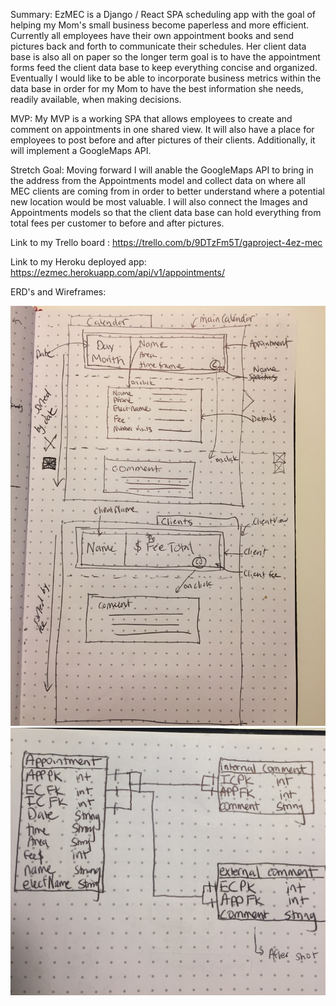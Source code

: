 Summary: EzMEC is a Django / React SPA scheduling app with the goal of helping my Mom's small business become paperless and more efficient. Currently all employees have their own appointment books and send pictures back and forth to communicate their schedules. Her client data base is also all on paper so the longer term goal is to have the appointment forms feed the client data base to keep everything concise and organized. Eventually I would like to be able to incorporate business metrics within the data base in order for my Mom to have the best information she needs, readily available, when making decisions.

MVP: My MVP is a working SPA that allows employees to create and comment on appointments in one shared view. It will also have a place for employees to post before and after pictures of their clients. Additionally, it will implement a GoogleMaps API.

Stretch Goal: Moving forward I will anable the GoogleMaps API to bring in the address from the Appointments model and collect data on where all MEC clients are coming from in order to better understand where a potential new location would be most valuable. I will also connect the Images and Appointments models so that the client data base can hold everything from total fees per customer to before and after pictures.

Link to my Trello board : https://trello.com/b/9DTzFm5T/gaproject-4ez-mec

Link to my Heroku deployed app: https://ezmec.herokuapp.com/api/v1/appointments/

ERD's and Wireframes:

![Wireframe](/IMG_3406.PNG)
![ERD](/Project4_ERD.png)